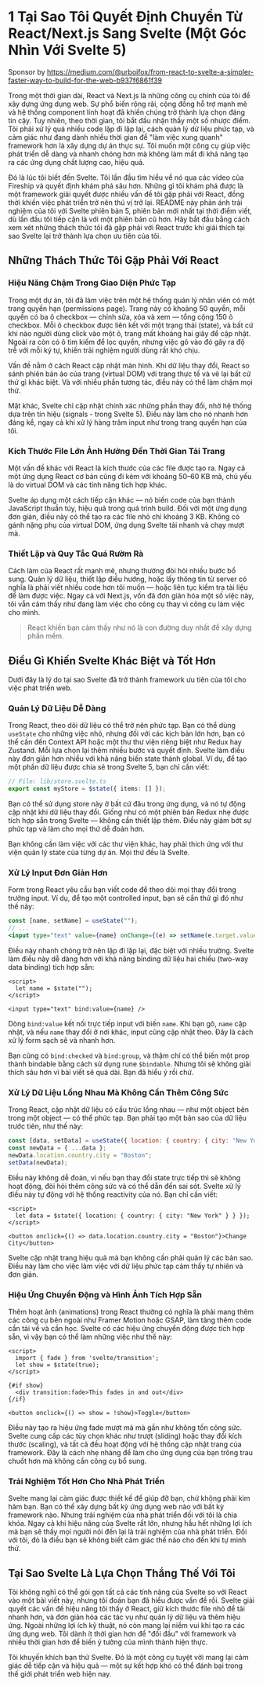 
# 1 Tại Sao Tôi Quyết Định Chuyển Từ React/Next.js Sang Svelte (Một Góc Nhìn Với Svelte 5)
Sponsor by https://medium.com/@urboifox/from-react-to-svelte-a-simpler-faster-way-to-build-for-the-web-b937f6861f39

Trong một thời gian dài, React và Next.js là những công cụ chính của tôi để xây dựng ứng dụng web. Sự phổ biến rộng rãi, cộng đồng hỗ trợ mạnh mẽ và hệ thống component linh hoạt đã khiến chúng trở thành lựa chọn đáng tin cậy. Tuy nhiên, theo thời gian, tôi bắt đầu nhận thấy một số nhược điểm. Tôi phải xử lý quá nhiều code lặp đi lặp lại, cách quản lý dữ liệu phức tạp, và cảm giác như đang dành nhiều thời gian để "làm việc xung quanh" framework hơn là xây dựng dự án thực sự. Tôi muốn một công cụ giúp việc phát triển dễ dàng và nhanh chóng hơn mà không làm mất đi khả năng tạo ra các ứng dụng chất lượng cao, hiệu quả.

Đó là lúc tôi biết đến Svelte. Tôi lần đầu tìm hiểu về nó qua các video của Fireship và quyết định khám phá sâu hơn. Những gì tôi khám phá được là một framework giải quyết được nhiều vấn đề tôi gặp phải với React, đồng thời khiến việc phát triển trở nên thú vị trở lại. README này phản ánh trải nghiệm của tôi với Svelte phiên bản 5, phiên bản mới nhất tại thời điểm viết, dù lần đầu tôi tiếp cận là với một phiên bản cũ hơn. Hãy bắt đầu bằng cách xem xét những thách thức tôi đã gặp phải với React trước khi giải thích tại sao Svelte lại trở thành lựa chọn ưu tiên của tôi.

## Những Thách Thức Tôi Gặp Phải Với React

### Hiệu Năng Chậm Trong Giao Diện Phức Tạp

Trong một dự án, tôi đã làm việc trên một hệ thống quản lý nhân viên có một trang quyền hạn (permissions page). Trang này có khoảng 50 quyền, mỗi quyền có ba ô checkbox — chỉnh sửa, xóa và xem — tổng cộng 150 ô checkbox. Mỗi ô checkbox được liên kết với một trạng thái (state), và bất cứ khi nào người dùng click vào một ô, trang mất khoảng hai giây để cập nhật. Ngoài ra còn có ô tìm kiếm để lọc quyền, nhưng việc gõ vào đó gây ra độ trễ với mỗi ký tự, khiến trải nghiệm người dùng rất khó chịu.

Vấn đề nằm ở cách React cập nhật màn hình. Khi dữ liệu thay đổi, React so sánh phiên bản ảo của trang (virtual DOM) với trang thực tế và vẽ lại bất cứ thứ gì khác biệt. Và với nhiều phần tương tác, điều này có thể làm chậm mọi thứ.

Mặt khác, Svelte chỉ cập nhật chính xác những phần thay đổi, nhờ hệ thống dựa trên tín hiệu (signals - trong Svelte 5). Điều này làm cho nó nhanh hơn đáng kể, ngay cả khi xử lý hàng trăm input như trong trang quyền hạn của tôi.

### Kích Thước File Lớn Ảnh Hưởng Đến Thời Gian Tải Trang

Một vấn đề khác với React là kích thước của các file được tạo ra. Ngay cả một ứng dụng React cơ bản cũng đi kèm với khoảng 50–60 KB mã, chủ yếu là do virtual DOM và các tính năng tích hợp khác.

Svelte áp dụng một cách tiếp cận khác — nó biến code của bạn thành JavaScript thuần túy, hiệu quả trong quá trình build. Đối với một ứng dụng đơn giản, điều này có thể tạo ra các file nhỏ chỉ khoảng 3 KB. Không có gánh nặng phụ của virtual DOM, ứng dụng Svelte tải nhanh và chạy mượt mà.

### Thiết Lập và Quy Tắc Quá Rườm Rà

Cách làm của React rất mạnh mẽ, nhưng thường đòi hỏi nhiều bước bổ sung. Quản lý dữ liệu, thiết lập điều hướng, hoặc lấy thông tin từ server có nghĩa là phải viết nhiều code hơn tôi muốn — hoặc liên tục kiểm tra tài liệu để làm được việc. Ngay cả với Next.js, vốn đã đơn giản hóa một số việc này, tôi vẫn cảm thấy như đang làm việc cho công cụ thay vì công cụ làm việc cho mình.

> React khiến bạn cảm thấy như nó là con đường duy nhất để xây dựng phần mềm.

## Điều Gì Khiến Svelte Khác Biệt và Tốt Hơn

Dưới đây là lý do tại sao Svelte đã trở thành framework ưu tiên của tôi cho việc phát triển web.

### Quản Lý Dữ Liệu Dễ Dàng

Trong React, theo dõi dữ liệu có thể trở nên phức tạp. Bạn có thể dùng `useState` cho những việc nhỏ, nhưng đối với các kịch bản lớn hơn, bạn có thể cần đến Context API hoặc một thư thư viện riêng biệt như Redux hay Zustand. Mỗi lựa chọn lại thêm nhiều bước và quyết định. Svelte làm điều này đơn giản hơn nhiều với khả năng biến state thành global. Ví dụ, để tạo một phần dữ liệu được chia sẻ trong Svelte 5, bạn chỉ cần viết:

```typescript
// File: lib/store.svelte.ts
export const myStore = $state({ items: [] });
```

Bạn có thể sử dụng store này ở bất cứ đâu trong ứng dụng, và nó tự động cập nhật khi dữ liệu thay đổi. Giống như có một phiên bản Redux nhẹ được tích hợp sẵn trong Svelte — không cần thiết lập thêm. Điều này giảm bớt sự phức tạp và làm cho mọi thứ dễ đoán hơn.

Bạn không cần làm việc với các thư viện khác, hay phải thích ứng với thư viện quản lý state của từng dự án. Mọi thứ đều là Svelte.

### Xử Lý Input Đơn Giản Hơn

Form trong React yêu cầu bạn viết code để theo dõi mọi thay đổi trong trường input. Ví dụ, để tạo một controlled input, bạn sẽ cần thứ gì đó như thế này:

```jsx
const [name, setName] = useState("");
// ...
<input type="text" value={name} onChange={(e) => setName(e.target.value)} />
```

Điều này nhanh chóng trở nên lặp đi lặp lại, đặc biệt với nhiều trường. Svelte làm điều này dễ dàng hơn với khả năng binding dữ liệu hai chiều (two-way data binding) tích hợp sẵn:

```svelte
<script>
  let name = $state("");
</script>

<input type="text" bind:value={name} />
```

Dòng `bind:value` kết nối trực tiếp input với biến `name`. Khi bạn gõ, `name` cập nhật, và nếu `name` thay đổi ở nơi khác, input cũng cập nhật theo. Đây là cách xử lý form sạch sẽ và nhanh hơn.

Bạn cũng có `bind:checked` và `bind:group`, và thậm chí có thể biến một prop thành bindable bằng cách sử dụng rune `$bindable`. Nhưng tôi sẽ không giải thích sâu hơn vì bài viết sẽ quá dài. Bạn đã hiểu ý rồi chứ.

### Xử Lý Dữ Liệu Lồng Nhau Mà Không Cần Thêm Công Sức

Trong React, cập nhật dữ liệu có cấu trúc lồng nhau — như một object bên trong một object — có thể phức tạp. Bạn phải tạo một bản sao của dữ liệu trước tiên, như thế này:

```javascript
const [data, setData] = useState({ location: { country: { city: "New York" } } });
const newData = { ...data };
newData.location.country.city = "Boston";
setData(newData);
```

Điều này không dễ đoán, vì nếu bạn thay đổi state trực tiếp thì sẽ không hoạt động, đòi hỏi thêm công sức và có thể dẫn đến sai sót. Svelte xử lý điều này tự động với hệ thống reactivity của nó. Bạn chỉ cần viết:

```svelte
<script>
  let data = $state({ location: { country: { city: "New York" } } });
</script>

<button onclick={() => data.location.country.city = "Boston"}>Change City</button>
```

Svelte cập nhật trang hiệu quả mà bạn không cần phải quản lý các bản sao. Điều này làm cho việc làm việc với dữ liệu phức tạp cảm thấy tự nhiên và đơn giản.

### Hiệu Ứng Chuyển Động và Hình Ảnh Tích Hợp Sẵn

Thêm hoạt ảnh (animations) trong React thường có nghĩa là phải mang thêm các công cụ bên ngoài như Framer Motion hoặc GSAP, làm tăng thêm code cần tải về và cần học. Svelte có các hiệu ứng chuyển động được tích hợp sẵn, vì vậy bạn có thể làm những việc như thế này:

```svelte
<script>
  import { fade } from 'svelte/transition';
  let show = $state(true);
</script>

{#if show}
  <div transition:fade>This fades in and out</div>
{/if}

<button onclick={() => show = !show}>Toggle</button>
```

Điều này tạo ra hiệu ứng fade mượt mà mà gần như không tốn công sức. Svelte cung cấp các tùy chọn khác như trượt (sliding) hoặc thay đổi kích thước (scaling), và tất cả đều hoạt động với hệ thống cập nhật trang của framework. Đây là cách nhẹ nhàng để làm cho ứng dụng của bạn trông trau chuốt hơn mà không cần công cụ bổ sung.

### Trải Nghiệm Tốt Hơn Cho Nhà Phát Triển

Svelte mang lại cảm giác được thiết kế để giúp đỡ bạn, chứ không phải kìm hãm bạn. Bạn có thể xây dựng bất kỳ ứng dụng web nào với bất kỳ framework nào. Nhưng trải nghiệm của nhà phát triển đối với tôi là chìa khóa. Ngay cả khi hiệu năng của Svelte rất lớn, nhưng hầu hết những lợi ích mà bạn sẽ thấy mọi người nói đến lại là trải nghiệm của nhà phát triển. Đối với tôi, đó là điều bạn sẽ không biết cảm giác thế nào cho đến khi tự mình thử.

## Tại Sao Svelte Là Lựa Chọn Thắng Thế Với Tôi

Tôi không nghĩ có thể gói gọn tất cả các tính năng của Svelte so với React vào một bài viết này, nhưng tôi đoán bạn đã hiểu được vấn đề rồi. Svelte giải quyết các vấn đề hiệu năng tôi thấy ở React, giữ kích thước file nhỏ để tải nhanh hơn, và đơn giản hóa các tác vụ như quản lý dữ liệu và thêm hiệu ứng. Ngoài những lợi ích kỹ thuật, nó còn mang lại niềm vui khi tạo ra các ứng dụng web. Tôi dành ít thời gian hơn để "đối đầu" với framework và nhiều thời gian hơn để biến ý tưởng của mình thành hiện thực.

Tôi khuyến khích bạn thử Svelte. Đó là một công cụ tuyệt vời mang lại cảm giác dễ tiếp cận và hiệu quả — một sự kết hợp khó có thể đánh bại trong thế giới phát triển web hiện nay.
```